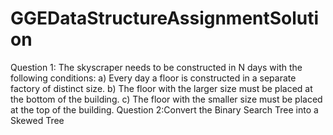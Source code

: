 # GGEDataStructureAssignmentSolution
Question 1: The skyscraper needs to be constructed in N days with the following conditions: a) Every day a floor is constructed in a separate factory of distinct size. b) The floor with the larger size must be placed at the bottom of the building. c) The floor with the smaller size must be placed at the top of the building.
Question 2:Convert the Binary Search Tree into a Skewed Tree
